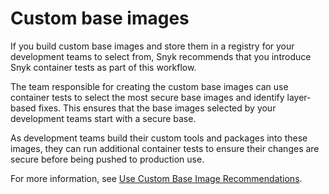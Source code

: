 # Custom base images

If you build custom base images and store them in a registry for your development teams to select from, Snyk recommends that you introduce Snyk container tests as part of this workflow.

The team responsible for creating the custom base images can use container tests to select the most secure base images and identify layer-based fixes. This ensures that the base images selected by your development teams start with a secure base.

As development teams build their custom tools and packages into these images, they can run additional container tests to ensure their changes are secure before being pushed to production use.&#x20;

For more information, see [Use Custom Base Image Recommendations](../../../scan-using-snyk/snyk-container/use-snyk-container/use-custom-base-image-recommendations/).
